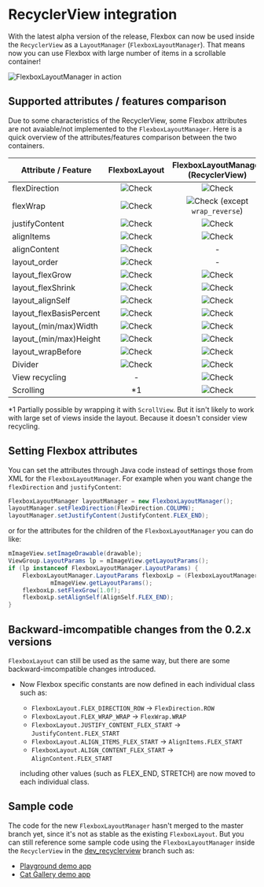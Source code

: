 # RecyclerView integration

With the latest alpha version of the release, Flexbox can now be used inside the `RecyclerView`
as a `LayoutManager` (`FlexboxLayoutManager`).
That means now you can use Flexbox with large number of items in a scrollable container!

![FlexboxLayoutManager in action](/assets/flexbox-layoutmanager.gif)


## Supported attributes / features comparison
Due to some characteristics of the RecyclerView, some Flexbox attributes are not avaiable/not implemented
to the `FlexboxLayoutManager`.
Here is a quick overview of the attributes/features comparison between the two containers.

|Attribute / Feature|FlexboxLayout| FlexboxLayoutManager (RecyclerView)|
| ------- |:-----------:|:----------------------------------:|
|flexDirection|![Check](/assets/pngs/check_green_small.png)|![Check](/assets/pngs/check_green_small.png)|
|flexWrap|![Check](/assets/pngs/check_green_small.png)|![Check](/assets/pngs/check_green_small.png) (except `wrap_reverse`)|
|justifyContent|![Check](/assets/pngs/check_green_small.png)|![Check](/assets/pngs/check_green_small.png)|
|alignItems|![Check](/assets/pngs/check_green_small.png)|![Check](/assets/pngs/check_green_small.png)|
|alignContent|![Check](/assets/pngs/check_green_small.png)| - |
|layout_order|![Check](/assets/pngs/check_green_small.png)| - |
|layout_flexGrow|![Check](/assets/pngs/check_green_small.png)|![Check](/assets/pngs/check_green_small.png)|
|layout_flexShrink|![Check](/assets/pngs/check_green_small.png)|![Check](/assets/pngs/check_green_small.png)|
|layout_alignSelf|![Check](/assets/pngs/check_green_small.png)|![Check](/assets/pngs/check_green_small.png)|
|layout_flexBasisPercent|![Check](/assets/pngs/check_green_small.png)|![Check](/assets/pngs/check_green_small.png)|
|layout_(min/max)Width|![Check](/assets/pngs/check_green_small.png)|![Check](/assets/pngs/check_green_small.png)|
|layout_(min/max)Height|![Check](/assets/pngs/check_green_small.png)|![Check](/assets/pngs/check_green_small.png)|
|layout_wrapBefore|![Check](/assets/pngs/check_green_small.png)|![Check](/assets/pngs/check_green_small.png)|
|Divider|![Check](/assets/pngs/check_green_small.png)|![Check](/assets/pngs/check_green_small.png)|
|View recycling| - |![Check](/assets/pngs/check_green_small.png)|
|Scrolling| *1 |![Check](/assets/pngs/check_green_small.png)|

*1 Partially possible by wrapping it with `ScrollView`. But it isn't likely to work with large set
   of views inside the layout. Because it doesn't consider view recycling.

## Setting Flexbox attributes
You can set the attributes through Java code instead of settings those from XML for the `FlexboxLayoutManager`.
For example when you want change the `flexDirection` and `justifyContent`:

```java
FlexboxLayoutManager layoutManager = new FlexboxLayoutManager();
layoutManager.setFlexDirection(FlexDirection.COLUMN);
layoutManager.setJustifyContent(JustifyContent.FLEX_END);
```

or for the attributes for the children of the `FlexboxLayoutManager` you can do like:

```java
mImageView.setImageDrawable(drawable);
ViewGroup.LayoutParams lp = mImageView.getLayoutParams();
if (lp instanceof FlexboxLayoutManager.LayoutParams) {
    FlexboxLayoutManager.LayoutParams flexboxLp = (FlexboxLayoutManager.LayoutParams)
            mImageView.getLayoutParams();
    flexboxLp.setFlexGrow(1.0f);
    flexboxLp.setAlignSelf(AlignSelf.FLEX_END);
}
```

## Backward-imcompatible changes from the 0.2.x versions
`FlexboxLayout` can still be used as the same way, but there are some backward-imcompatible
changes introduced.

* Now Flexbox specific constants are now defined in each individual class such as:
  * `FlexboxLayout.FLEX_DIRECTION_ROW` -> `FlexDirection.ROW`
  * `FlexboxLayout.FLEX_WRAP_WRAP` -> `FlexWrap.WRAP`
  * `FlexboxLayout.JUSTIFY_CONTENT_FLEX_START` -> `JustifyContent.FLEX_START`
  * `FlexboxLayout.ALIGN_ITEMS_FLEX_START` -> `AlignItems.FLEX_START`
  * `FlexboxLayout.ALIGN_CONTENT_FLEX_START` -> `AlignContent.FLEX_START`

  including other values (such as FLEX_END, STRETCH) are now moved to each individual class.

## Sample code
The code for the new `FlexboxLayoutManager` hasn't merged to the master branch yet, since
it's not as stable as the existing `FlexboxLayout`.
But you can still reference some sample code using the `FlexboxLayoutManager` inside the
`RecyclerView` in the [dev_recyclerview](https://github.com/google/flexbox-layout/tree/dev_recyclerview) branch
such as:
  -  [Playground demo app](https://github.com/google/flexbox-layout/tree/dev_recyclerview/demo-playground)
  -  [Cat Gallery demo app](https://github.com/google/flexbox-layout/tree/dev_recyclerview/demo-cat-gallery)

